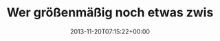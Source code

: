---
retweeted: false
source: <a href="http://twitter.com/download/android" rel="nofollow">Twitter for Android</a>
entities:
  hashtags: []
  symbols: []
  user_mentions:
  - name: Wir leben Aachen
    screen_name: wirlebenAC
    indices:
    - '36'
    - '47'
    id_str: '1655543680697085952'
    id: '1655543680697085952'
  - name: Sweden
    screen_name: Sweden
    indices:
    - '52'
    - '59'
    id_str: '20927633'
    id: '20927633'
  - name: Catalanvoices
    screen_name: CatalanVoices
    indices:
    - '81'
    - '95'
    id_str: '1241668944'
    id: '1241668944'
  urls: []
display_text_range:
- '0'
- '106'
favorite_count: '2'
id_str: '403058974620389376'
truncated: false
retweet_count: '2'
id: '403058974620389376'
created_at: Wed Nov 20 07:15:22 +0000 2013
favorited: false
full_text: Wer größenmäßig noch etwas zwischen [@wirlebenAC](https://twitter.com/wirlebenAC)
  und [@sweden](https://twitter.com/sweden) sucht, möge sich mal [@CatalanVoices](https://twitter.com/CatalanVoices)
  anschauen.
lang: de
tags:
- pesos:twitter
date: '2013-11-20T07:15:22+00:00'
src: https://twitter.com/bascht/status/403058974620389376
original_url: https://twitter.com/bascht/status/403058974620389376
type: twitter_tweet
text: Wer größenmäßig noch etwas zwischen [@wirlebenAC](https://twitter.com/wirlebenAC)
  und [@sweden](https://twitter.com/sweden) sucht, möge sich mal [@CatalanVoices](https://twitter.com/CatalanVoices)
  anschauen.
title: Wer größenmäßig noch etwas zwis

---